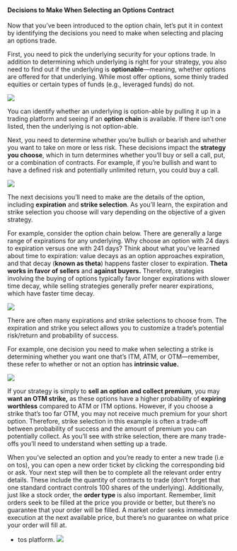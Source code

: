 #### Decisions to Make When Selecting an Options Contract

Now that you’ve been introduced to the option chain, let’s put it in context by identifying the decisions you need to make when selecting and placing an options trade.

First, you need to pick the underlying security for your options trade. In addition to determining which underlying is right for your strategy, you also need to find out if the underlying is  **optionable**—meaning, whether options are offered for that underlying. While most offer options, some thinly traded equities or certain types of funds (e.g., leveraged funds) do not.

![](https://education.ameritrade.com/content/cms/images/BDTO_Lesson_3.20.01.jpg)

You can identify whether an underlying is option-able by pulling it up in a trading platform and seeing if an **option chain** is available. If there isn’t one listed, then the underlying is not option-able.

Next, you need to determine whether you’re bullish or bearish and whether you want to take on more or less risk. These decisions impact the  **strategy you choose**, which in turn determines whether you’ll buy or sell a call, put, or a combination of contracts. For example, if you’re bullish and want to have a defined risk and potentially unlimited return, you could buy a call.

![](https://education.ameritrade.com/content/cms/images/BDTO_Lesson_3.20.02.jpg)

The next decisions you’ll need to make are the details of the option, including  **expiration** and  **strike selection**. As you’ll learn, the expiration and strike selection you choose will vary depending on the objective of a given strategy.

For example, consider the option chain below. There are generally a large range of expirations for any underlying. Why choose an option with 24 days to expiration versus one with 241 days? Think about what you’ve learned about time to expiration: value decays as an option approaches expiration, and that decay (**known as theta**) happens faster closer to expiration. **Theta works in favor of sellers** and **against buyers.** Therefore, strategies involving the buying of options typically favor longer expirations with slower time decay, while selling strategies generally prefer nearer expirations, which have faster time decay.

![](https://education.ameritrade.com/content/cms/images/BDTO_Lesson_3.20.03.jpg)

There are often many expirations and strike selections to choose from. The expiration and strike you select allows you to customize a trade’s potential risk/return and probability of success.

For example, one decision you need to make when selecting a strike is determining whether you want one that’s ITM, ATM, or OTM—remember, these refer to whether or not an option has **intrinsic value.**

![](https://education.ameritrade.com/content/cms/images/BDTO_Lesson_3.20.04.jpg)

If your strategy is simply to **sell an option and collect premium**, you may **want an OTM strike,** as these options have a higher probability of **expiring worthless** compared to ATM or ITM options. However, if you choose a strike that’s too far OTM, you may not receive much premium for your short option. Therefore, strike selection in this example is often a trade-off between probability of success and the amount of premium you can potentially collect. As you’ll see with strike selection, there are many trade-offs you’ll need to understand when setting up a trade.

When you’ve selected an option and you’re ready to enter a new trade (i.e on tos), you can open a new order ticket by clicking the corresponding bid or ask. Your next step will then be to complete all the relevant order entry details. These include the quantity of contracts to trade (don’t forget that one standard contract controls 100 shares of the underlying). Additionally, just like a stock order, the  **order type** is also important. Remember, limit orders seek to be filled at the price you provide or better, but there’s no guarantee that your order will be filled. A market order seeks immediate execution at the next available price, but there’s no guarantee on what price your order will fill at.

- tos platform.
![](https://education.ameritrade.com/content/cms/images/BDTO_Lesson_3.20.05.png)
<!--stackedit_data:
eyJoaXN0b3J5IjpbODg3NDYyMzMzXX0=
-->